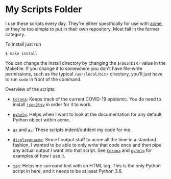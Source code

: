 My Scripts Folder
=============

I use these scripts every day.  They're either specifically for use with [acme](https://acme.cat-v.org/),
or they're too simple to put in their own repository.  Most fall in the former category.

To install just run
```shell
$ make install
```

You can change the install directory by changing the `$(DESTDIR)` value in the Makefile.
If you change it to somewhere you don't have file-write permissions, such as
the typical `/usr/local/bin/` directory, you'll just have to run `sudo` in front of the command.

Overview of the scripts:

* [`Corona`](./src/Corona):
  Keeps track of the current COVID-19 epidemic.  You do need to install
  [`json2tsv`](https://www.codemadness.org/json2tsv.html) in order for it to work.

* [`pyhelp`](./src/pyhelp):
  Helps when I want to look at the documentation for any default Python object within acme.

* [`a+`](./src/a+) and [`a-`](./src/a-):
  These scripts indent/outdent my code for me.

* [`displayonacme`](./src/displayonacme):
  Since I output stuff to acme all the time in a standard fashion, I wanted to be able
  to only write that code once and then pipe any actual output I want into that script.
  See [`Corona`](./src/Corona) and [`pyhelp`](./src/pyhelp) for examples of how I use it.

* [`tag`](./src/tag):
  Helps me surround text with an HTML tag.  This is the only Python script in here, and it
  needs to be at least Python 3.6.




